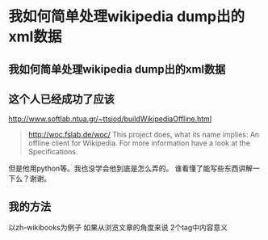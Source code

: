 # 我如何简单处理wikipedia dump出的xml数据

## 我如何简单处理wikipedia dump出的xml数据

## 这个人已经成功了应该 

http://www.softlab.ntua.gr/~ttsiod/buildWikipediaOffline.html

>http://woc.fslab.de/woc/
>This project does, what its name implies: An offline client for Wikipedia. For more information have a look at the Specifications.

但是他用python等。我也没学会他到底是怎么弄的。
谁看懂了能写些东西讲解一下么？谢谢。

## 我的方法
以zh-wikibooks为例子
如果从浏览文章的角度来说 2个tag中内容意义

<title>
<text xml:space="preserve">

如果用regex获取title内容很简单。获取text有些麻烦，找到首尾两个tag，保留中间的。中间这部分和title行之外，其它行全部删除。

然后需要把这些内容生成单篇文章。

看来用xslt处理会方便得多。

这几match那个entity然后储来，其它entity删除？


继续研究

perl xml parser
http://www.google.com/search?hl=en&newwindow=1&client=firefox-a&rls=com.ubuntu%3Aen-US%3Aofficial&hs=rYN&q=perl+xml+parser&btnG=Search

sed xml parser
http://www.google.com/search?hl=en&newwindow=1&client=firefox-a&rls=com.ubuntu%3Aen-US%3Aofficial&hs=gEi&q=sed+xml+parser&btnG=Search

sed xml
http://www.google.com/search?hl=en&newwindow=1&client=firefox-a&rls=com.ubuntu%3Aen-US%3Aofficial&hs=wu2&q=sed+xml&btnG=Search

http://www.stylusstudio.com/xml/parser.html


http://www.issociate.de/board/post/274426/SED_&_XML.html
如何保留两个tag之间的内容。非常有帮助

           sed -ne '/<'"$host"'>/,/<\/'"$host"'>/!d' \ -e

http://blog.dotkam.com/2007/04/04/sed-to-parse-and-modify-xml-element-nodes/


command line xslt processor
http://xmlsoft.org/XSLT/xsltproc.html
默认bash中就有这个工具。至少我直接在bash输入xsltproc就出来了。

       sed -e '/<title>/!d' -e '/<text xml/,/<\/text>/!d' 

这个不对。我觉得问题出在第一个-e删除了没有title的行。第2个要找的根本没有，已经被第一个删除了。第2个一看剩下的行也没有它要的，就都删除了。所以生成的文件是一个空文件。

http://www.gnu.org/software/sed/manual/sed.html
http://www.gnu.org/software/sed/manual/sed.html#Other-Resources

## sed进行不去分大小写的查查找
> Several versions of sed support case-insensitive matching: ssed and GNU sed v3.02+ (with I flag after s/// or /regex/); 
> http://www.student.northpark.edu/pemente/sed/sedfaq4.html#s4.10


## xmlto
http://cyberelk.net/tim/software/xmlto/

## 成功 

      sed -n -e '/<title>/p' -e '/<text xml/,/<\/text>/p' zhwikibooks-20071129-pages-meta-current.xml > result_zhwikibok.xml

这里第2个<text>有问题。现在这种写法它直接把第一个<text xml>和最后一个</text>之间都打印了。




2007-12-28